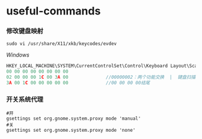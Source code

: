 # useful-commands
### 修改键盘映射
```shell
sudo vi /usr/share/X11/xkb/keycodes/evdev
```
*Windows*
```c
HKEY_LOCAL_MACHINE\SYSTEM\CurrentControlSet\Control\Keyboard Layout\Scancode Map填值
00 00 00 00 00 00 00 00
02 00 00 00 1C 00 3A 00              //00000002：两个功能交换  |  键盘扫描值(小端序)，用001C(Enter)实现003A(Caps_Lock)的功能
3A 00 1C 00 00 00 00 00              //00 00 00 00结尾
```

### 开关系统代理
```shell
#开
gsettings set org.gnome.system.proxy mode 'manual'
#关
gsettings set org.gnome.system.proxy mode 'none'
```
